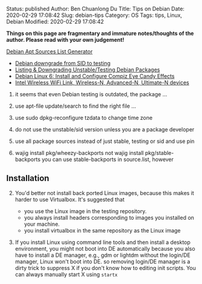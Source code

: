 Status: published
Author: Ben Chuanlong Du
Title: Tips on Debian
Date: 2020-02-29 17:08:42
Slug: debian-tips
Category: OS
Tags: tips, Linux, Debian
Modified: 2020-02-29 17:08:42

**Things on this page are fragmentary and immature notes/thoughts of the author. 
Please read with your own judgement!**
 

[Debian Apt Sources List Generator](http://debgen.simplylinux.ch/)

 
- [Debian downgrade from SID to testing ](http://www.fakeroot.info/2012/12/debian-downgrade-from-sid-to-testing.html)
- [Listing & Downgrading Unstable/Testing Debian Packages](http://archives.ryandaigle.com/articles/2005/10/31/listing-downgrading-unstable-testing-debian-packages)
- [Debian Linux 6: Install and Configure Compiz Eye Candy Effects](http://www.cyberciti.biz/howto/debian-linux/aptget-install-and-configure-compiz-eye-candy-effects/)
- [Intel Wireless WiFi Link, Wireless-N, Advanced-N, Ultimate-N devices](http://wiki.debian.org/iwlwifi)


1. it seems that even Debian testing is outdated, the package ...

2. use apt-file update/search to find the right file ...

3. use sudo dpkg-reconfigure tzdata to change time zone

4. do not use the unstable/sid version unless you are a package developer

5. use all package sources instead of just stable, testing or sid
and use pin

6. wajig install pkg/wheezy-backports 
not wajig install pkg/stable-backports
you can use stable-backports in source.list, however

## Installation

2. You'd better not install back ported Linux images, 
because this makes it harder to use Virtualbox.
It's suggested that 
    - you use the Linux image in the testing repository.
    - you always install headers corresponding to images you installed on your machine. 
    - you install virtualbox in the same repository as the Linux image

24. If you install Linux using command line tools 
and then install a desktop environment, you might not boot into DE automatically 
because you also have to install a DE manager, e.g., gdm or lightdm
without the login/DE manager, Linux won't boot into DE.
so removing login/DE manager is a dirty trick to suppress X if you don't know 
how to editing init scripts.
You can always manually start X using `startx`

